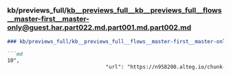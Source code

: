 ### kb/previews_full/kb__previews_full__kb__previews_full__flows__master-first__master-only@guest.har.part022.md.part001.md.part002.md

```md
### kb/previews_full/kb__previews_full__flows__master-first__master-only@guest.har.part022.md.part001.md (part 002)

```md
10",
                                "url": "https://n958200.alteg.io/chunk-6FGVQ7PR.js",
   
```

```

```
